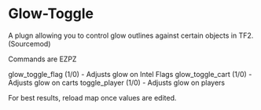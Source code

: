 # Glow-Toggle
A plugn allowing you to control glow outlines against certain objects in TF2. (Sourcemod)

Commands are EZPZ

glow_toggle_flag (1/0) - Adjusts glow on Intel Flags
glow_toggle_cart (1/0) - Adjusts glow on carts
toggle_player (1/0) - Adjusts glow on players

For best results, reload map once values are edited. 
